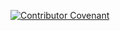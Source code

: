 [![Contributor Covenant](https://img.shields.io/badge/Contributor%20Covenant-2.1-4baaaa.svg)](code_of_conduct.md)

